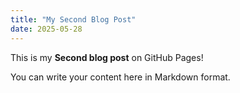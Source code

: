 ```yaml
---
title: "My Second Blog Post"
date: 2025-05-28
---
```


This is my **Second blog post** on GitHub Pages!

You can write your content here in Markdown format.
